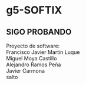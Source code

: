 # g5-SOFTIX
SIGO PROBANDO 
------------------------
Proyecto de software:  
Francisco Javier Martin Luque  
Miguel Moya Castillo  
Alejandro Ramos Peña  
Javier Carmona   
salto  

